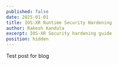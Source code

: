 ```yaml
---
published: false
date: 2025-01-01
title: IOS-XR Runtime Security Hardening
author: Rakesh Kandula
excerpt: IOS-XR Security hardening guide
position: hidden
---
```


Test post for blog
